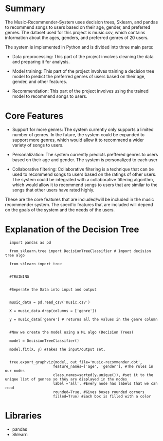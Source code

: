 # **Summary**


  The Music-Recommender-System uses decision trees, Sklearn, and pandas to recommend songs to users based on their age, gender, and preferred genres. The dataset used for this project is music.csv, which contains information about the ages, genders, and preferred genres of 20 users.
    
  The system is implemented in Python and is divided into three main parts:
    
  * Data preprocessing: This part of the project involves cleaning the data and preparing it for analysis.
      
  * Model training: This part of the project involves training a decision tree model to predict the preferred genres of users based on their age, gender, and other features.
    
  * Recommendation: This part of the project involves using the trained model to recommend songs to users.



# **Core Features**

  * Support for more genres: The system currently only supports a limited number of genres. In the future, the system could be expanded to support more genres, which would allow it to recommend a wider variety of songs to users.
    
  * Personalization: The system currently predicts preffered genres to users based on their age and gender. The system is personalized to each user
    
  * Collaborative filtering: Collaborative filtering is a technique that can be used to recommend songs to users based on the ratings of other users. The system could be integrated with a collaborative filtering algorithm, which would allow it to recommend songs to users that are similar to the songs that other users have rated highly.
  
  These are the core features that are included/will be included in the music recommender system. The specific features that are included will depend on the goals of the system and the needs of the users.


# **Explanation of the Decision Tree**


      import pandas as pd
      
      from sklearn.tree import DecisionTreeClassifier # Import decision tree algo
      
      from sklearn import tree
      
      
      #TRAINING
      
      
      #Seperate the Data into input and output
      
      
      music_data = pd.read_csv('music.csv')
      
      X = music_data.drop(columns = ['genre'])
      
      y = music_data['genre'] # returns all the values in the genre column
      
      
      #Now we create the model using a ML algo (Decision Trees)
      
      model = DecisionTreeClassifier()
      
      model.fit(X, y) #Takes the input/output set. 
      
      
      tree.export_graphviz(model, out_file='music-recommender.dot', 
                          feature_names=['age', 'gender'], #The rules in our nodes
                          class_names=sorted(y.unique()), #set it to the unique list of genres so they are displayed in the nodes
                          label ='all', #Every node has labels that we can read
                          rounded=True, #Gives boxes rounded corners
                          filled=True) #Each box is filled with a color

                    
# **Libraries**

* pandas
* Sklearn
